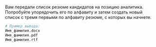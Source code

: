 Вам передали список резюме кандидатов на позицию аналитика. Попробуйте упорядочить его по алфавиту и затем создать новый список с тремя первыми по алфавиту резюме, с которых вы начнете.

```python
# Пример вывода:
Имя_фамилия.docx
Имя_фамилия.pdf
Имя_фамилия.rtf
```